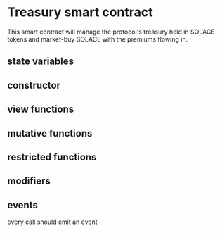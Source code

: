 # Treasury smart contract
This smart contract will manage the protocol's treasury held in SOLACE tokens and market-buy SOLACE with the premiums flowing in.

## state variables

## constructor

## view functions

## mutative functions

## restricted functions

## modifiers

## events
every call should emit an event